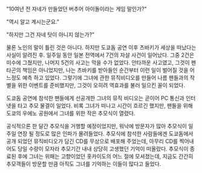 "10여년 전 자네가 만들었던 버추어 아이돌이라는 게임 말인가?" 

"역시 알고 계시는군요." 

"하지만 그건 자네 탓이 아니지 않는가?" 

물론 노인의 말이 틀린 것은 아니다. 하지만 도쿄돔 공연 이후 츠바키가 세상을 떠났다는 사실이 알려진 후. 
일주일 동안 일본 전역에서 7건의 자살 사건이 일어났다. 
그중 2건은 미수에 그쳤지만, 나머지 5건의 사고는 막을 수가 없었다. 
안타까운 사고였고, 그것이 펜타곤의 책임은 아니었지만, 나는 츠바키를 받아들인 순간부터 이런 일이 벌어질 것을 어느정도 예측 하고 있었다. 
그렇기에 그녀에 관한 뮤직비디오를 만들어 나름 팬들과의 작별을 위한 이벤트를 준비했지만, 그것이 오히려 역효과를 불러 일으킨 꼴이 되었다. 

도쿄돔 공연에 참석한 팬들에게 선공개한 그녀의 뮤직 비디오는 곧이어 PC 통신과 인터넷을 타고 추모 물결이 일었다. 
비록 그녀가 떠나고 시간이 흐르긴 했지만, 팬들을 위해 도쿄의 우에노 공원에서 그녀를 위한 작은 추모식이 열렸다. 

공식적으론 한 달간 추모식을 거행할 예정이었지만, 워낙에 방문자가 많아 추모식이 일주일 연장 될 정도로 많은 인파가 몰려들었다. 
추모식에 참석한 사람들에겐 도쿄돔에서 공개 되었던 뮤직비디오가 담긴 CD를 무상으로 배포해 주었는데, 아무리 CD를 찍어내어도 당일 수량이 모자라 추모기간 내내 상당히 고생했던 기억이 떠올랐다. 
추모식이 종료된 후에 그녀는 위패는 고향이었던 홋카이도의 어느 절에 모셔졌는데, 지금도 간간히 추모객들이 방문할 만큼 아직도 그녀를 기억하는 이들이 많다고 들었다. 